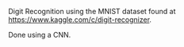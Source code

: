 Digit Recognition using the MNIST dataset found at https://www.kaggle.com/c/digit-recognizer.

Done using a CNN.